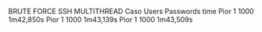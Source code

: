  BRUTE FORCE SSH MULTITHREAD
Caso 	Users 	Passwords 	time
Pior 	1 	1000 	1m42,850s
Pior 	1 	1000 	1m43,139s
Pior 	1 	1000 	1m43,509s
